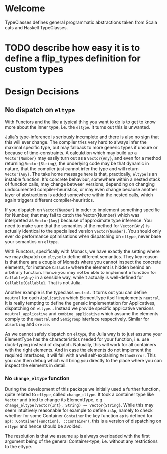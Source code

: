 # Welcome

TypeClasses defines general programmatic abstractions taken from Scala cats and Haskell TypeClasses.

# TODO describe how easy it is to define a flip_types definition for custom types


# Design Decisions

## No dispatch on `eltype`

With Functors and the like a typical thing you want to do is to get to know more about the inner type, i.e. the `eltype`. It turns out this is unwanted.

Julia's type-inference is seriously incomplete and there is also no sign that this will ever change. The compiler tries very hard to always infer the maximal specific type, but may fallback to more generic types if unsure or because of time-constraints. A calculation which may build up a `Vector{Number}` may easily turn out as a `Vector{Any}`, and even for a method returning `Vector{String}`, the underlying code may be that dynamic in nature, that the compiler just cannot infer the type and will return `Vector{Any}`. The take home message here is that, practically, `eltype` is an instable function. It's concrete behaviour, somewhere within a nested stack of function calls, may change between versions, depending on changing undocumented compiler-heuristics, or may even change because another layer of abstractions is added somewhere within the nested calls, which again triggers different compiler-heuristics.

If you dispatch on `Vector{Number}` in order to implement something specific for Number, that may fail to catch the Vector{Number} which was interpreted as `Vector{Any}` because of approximate type inference. You need to make sure that the semantics of the method for `Vector{Any}` is actually identical to the specialised version `Vector{Number}`. You should only ever do performance optimisations when dispatching on `eltype`, never base your semantics on `eltype`.

With Functors, specifically with Monads, we have exactly the setting where we may dispatch on `eltype` to define different semantics. They key reason is that there are a couple of Monads where you cannot inspect the concrete elements, for instance `Callable` where the element is hidden behind an arbitrary function. Hence you may not be able to implement a function for `Callable{Any}` in a sensible way, while it actually is well-defined for `Callable{Callable}`. That is not Julia.

Another example is the typeclass `neutral`. It turns out you can define `neutral` for each `Applicative` which ElementType itself implements `neutral`. It is really tempting to define the generic implementation for Applicatives, dispatching on `eltype`... Instead we provide specific applicative versions `neutral_applicative` and `combine_applicative` which assume the elements comply to the `Neutral` and `Semigroup` interface respectively. Similar for `absorbing` and `orelse`.

As we cannot safely dispatch on `eltype`, the Julia way is to just assume your ElementType has the characteristics needed for your function, i.e. use duck-typing instead of dispatch. Naturally, this will work for all containers with the right elements. And in case the elements do not implement the required interfaces, it will fail with a well self-explaining `MethodError`. This you can then debug which will bring you directly to the place where you can inspect the elements in detail.


### No `change_eltype` function

During the development of this package we initially used a further function, quite related to `eltype`, called `change_eltype`. It took a container type like `Vector` and tried to change its ElementType, e.g. `change_eltype(Vector{Int}, String) == Vector{String}`. While this may seem intuitively reasonable for example to define `isAp`, namely to check whether for some Container `Container` the key function `ap` is defined for `ap(::Container{Function}, ::Container)`, this is a version of dispatching on `eltype` and hence should be avoided.

The resolution is that we assume `ap` is always overloaded with the first argument being of the general Container-type, i.e. without any restrictions to the eltype.
